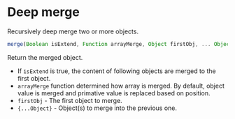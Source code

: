 # Deep merge 
Recursively deep merge two or more objects.

```js
merge(Boolean isExtend, Function arrayMerge, Object firstObj, ... Object) => Object
```

Return the merged object.

 * If `isExtend` is true, the content of following objects are merged to the first object.
 * `arrayMerge` function determined how array is merged. By default, object value is merged and primative value is replaced  based on position.
 * `firstObj` - The first object to merge.
 * `{...Object}` - Object(s) to merge into the previous one.

 
